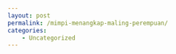 ```yaml
---
layout: post
permalink: /mimpi-menangkap-maling-perempuan/
categories:
    - Uncategorized
---
```


